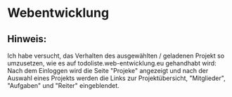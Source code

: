 # Webentwicklung
## Hinweis:
Ich habe versucht, das Verhalten des ausgewählten / geladenen Projekt so umzusetzen, wie es auf todoliste.web-entwicklung.eu gehandhabt wird:
Nach dem Einloggen wird die Seite "Projeke" angezeigt und nach der Auswahl eines Projekts werden die Links zur
Projektübersicht, "Mitglieder", "Aufgaben" und "Reiter" eingeblendet.
